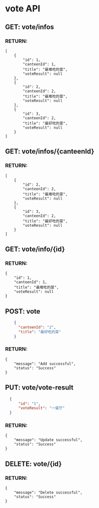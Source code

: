 # vote API

## GET: vote/infos

### RETURN:
    [
        {
            "id": 1,
            "canteenId": 1,
            "title": "最难吃的菜",
            "voteResult": null
        },
        {
            "id": 2,
            "canteenId": 2,
            "title": "最难吃的菜",
            "voteResult": null
        },
        {
            "id": 3,
            "canteenId": 2,
            "title": "最好吃的菜",
            "voteResult": null
        }
    ]

## GET: vote/infos/{canteenId}

### RETURN:
    [
        {
            "id": 2,
            "canteenId": 2,
            "title": "最难吃的菜",
            "voteResult": null
        },
        {
            "id": 3,
            "canteenId": 2,
            "title": "最好吃的菜",
            "voteResult": null
        }
    ]

## GET: vote/info/{id}

### RETURN:
    {   
        "id": 1,
        "canteenId": 1,
        "title": "最难吃的菜",
        "voteResult": null
    }

## POST: vote

```json
    {
      "canteenId": "2",
      "title": "最好吃的菜"
    }
```

### RETURN: 
    {
        "message": "Add successful",
        "status": "Success"
    }

## PUT: vote/vote-result

```json
  {
      "id": "1",
      "voteResult": "一餐厅"
  }
```

### RETURN:
    
    {
        "message": "Update successful",
        "status": "Success"
    }

## DELETE: vote/{id}

### RETURN:
    {
        "message": "Delete successful",
        "status": "Success"
    }